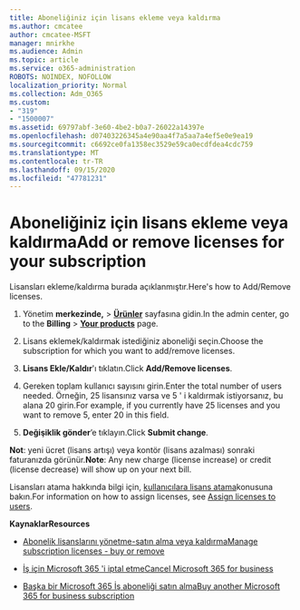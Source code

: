 ```yaml
---
title: Aboneliğiniz için lisans ekleme veya kaldırma
ms.author: cmcatee
author: cmcatee-MSFT
manager: mnirkhe
ms.audience: Admin
ms.topic: article
ms.service: o365-administration
ROBOTS: NOINDEX, NOFOLLOW
localization_priority: Normal
ms.collection: Adm_O365
ms.custom:
- "319"
- "1500007"
ms.assetid: 69797abf-3e60-4be2-b0a7-26022a14397e
ms.openlocfilehash: d07403226345a4e90aa4f7a5aa7a4ef5e0e9ea19
ms.sourcegitcommit: c6692ce0fa1358ec3529e59ca0ecdfdea4cdc759
ms.translationtype: MT
ms.contentlocale: tr-TR
ms.lasthandoff: 09/15/2020
ms.locfileid: "47781231"
---
```

# <a name="add-or-remove-licenses-for-your-subscription"></a><span data-ttu-id="e690c-102">Aboneliğiniz için lisans ekleme veya kaldırma</span><span class="sxs-lookup"><span data-stu-id="e690c-102">Add or remove licenses for your subscription</span></span>

<span data-ttu-id="e690c-103">Lisansları ekleme/kaldırma burada açıklanmıştır.</span><span class="sxs-lookup"><span data-stu-id="e690c-103">Here's how to Add/Remove licenses.</span></span>
  
1. <span data-ttu-id="e690c-104">Yönetim **merkezinde,** \> **[Ürünler](https://go.microsoft.com/fwlink/p/?linkid=842054)** sayfasına gidin.</span><span class="sxs-lookup"><span data-stu-id="e690c-104">In the admin center, go to the **Billing** \> **[Your products](https://go.microsoft.com/fwlink/p/?linkid=842054)** page.</span></span>

2. <span data-ttu-id="e690c-105">Lisans eklemek/kaldırmak istediğiniz aboneliği seçin.</span><span class="sxs-lookup"><span data-stu-id="e690c-105">Choose the subscription for which you want to add/remove licenses.</span></span>

3. <span data-ttu-id="e690c-106">**Lisans Ekle/Kaldır**'ı tıklatın.</span><span class="sxs-lookup"><span data-stu-id="e690c-106">Click **Add/Remove licenses**.</span></span>

4. <span data-ttu-id="e690c-107">Gereken toplam kullanıcı sayısını girin.</span><span class="sxs-lookup"><span data-stu-id="e690c-107">Enter the total number of users needed.</span></span> <span data-ttu-id="e690c-108">Örneğin, 25 lisansınız varsa ve 5 ' i kaldırmak istiyorsanız, bu alana 20 girin.</span><span class="sxs-lookup"><span data-stu-id="e690c-108">For example, if you currently have 25 licenses and you want to remove 5, enter 20 in this field.</span></span>

5. <span data-ttu-id="e690c-109">**Değişiklik gönder**’e tıklayın.</span><span class="sxs-lookup"><span data-stu-id="e690c-109">Click **Submit change**.</span></span>

<span data-ttu-id="e690c-110">**Not**: yeni ücret (lisans artışı) veya kontör (lisans azalması) sonraki faturanızda görünür.</span><span class="sxs-lookup"><span data-stu-id="e690c-110">**Note**: Any new charge (license increase) or credit (license decrease) will show up on your next bill.</span></span>

<span data-ttu-id="e690c-111">Lisansları atama hakkında bilgi için, [kullanıcılara lisans atama](https://docs.microsoft.com/microsoft-365/admin/manage/assign-licenses-to-users)konusuna bakın.</span><span class="sxs-lookup"><span data-stu-id="e690c-111">For information on how to assign licenses, see [Assign licenses to users](https://docs.microsoft.com/microsoft-365/admin/manage/assign-licenses-to-users).</span></span>

<span data-ttu-id="e690c-112">**Kaynaklar**</span><span class="sxs-lookup"><span data-stu-id="e690c-112">**Resources**</span></span>
  
- [<span data-ttu-id="e690c-113">Abonelik lisanslarını yönetme-satın alma veya kaldırma</span><span class="sxs-lookup"><span data-stu-id="e690c-113">Manage subscription licenses - buy or remove</span></span>](https://docs.microsoft.com/microsoft-365/commerce/licenses/buy-licenses)

- [<span data-ttu-id="e690c-114">İş için Microsoft 365 'i iptal etme</span><span class="sxs-lookup"><span data-stu-id="e690c-114">Cancel Microsoft 365 for business</span></span>](https://support.office.com/article/Cancel-Office-365-for-business-b1bc0bef-4608-4601-813a-cdd9f746709a)

- [<span data-ttu-id="e690c-115">Başka bir Microsoft 365 İş aboneliği satın alma</span><span class="sxs-lookup"><span data-stu-id="e690c-115">Buy another Microsoft 365 for business subscription</span></span>](https://support.office.com/article/Buy-another-Office-365-for-business-subscription-fab3b86c-3359-4042-8692-5d4dc7550b7c)
